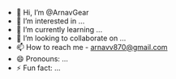 - 👋 Hi, I’m @ArnavGear
- 👀 I’m interested in ...
- 🌱 I’m currently learning ...
- 💞️ I’m looking to collaborate on ...
- 📫 How to reach me - arnavv870@gmail.com
- 😄 Pronouns: ...
- ⚡ Fun fact: ...

<!---
ArnavGear/ArnavGear is a ✨ special ✨ repository because its `README.md` (this file) appears on your GitHub profile.
You can click the Preview link to take a look at your changes.
--->
